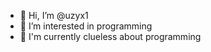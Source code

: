 - 👋 Hi, I’m @uzyx1
- 👀 I’m interested in programming
- 🌱 I'm currently clueless about programming 

<!---
uzyx1/uzyx1 is a ✨ special ✨ repository because its `README.md` (this file) appears on your GitHub profile.
You can click the Preview link to take a look at your changes.
--->
